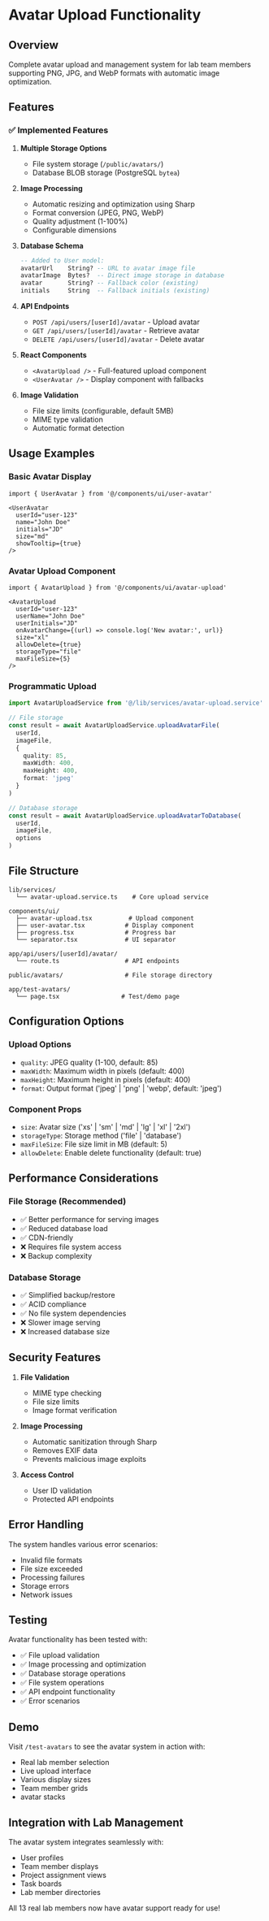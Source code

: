 # Avatar Upload Functionality

## Overview

Complete avatar upload and management system for lab team members supporting PNG, JPG, and WebP formats with automatic image optimization.

## Features

### ✅ Implemented Features

1. **Multiple Storage Options**
   - File system storage (`/public/avatars/`)
   - Database BLOB storage (PostgreSQL `bytea`)

2. **Image Processing**
   - Automatic resizing and optimization using Sharp
   - Format conversion (JPEG, PNG, WebP)
   - Quality adjustment (1-100%)
   - Configurable dimensions

3. **Database Schema**
   ```sql
   -- Added to User model:
   avatarUrl    String? -- URL to avatar image file
   avatarImage  Bytes?  -- Direct image storage in database
   avatar       String? -- Fallback color (existing)
   initials     String  -- Fallback initials (existing)
   ```

4. **API Endpoints**
   - `POST /api/users/[userId]/avatar` - Upload avatar
   - `GET /api/users/[userId]/avatar` - Retrieve avatar
   - `DELETE /api/users/[userId]/avatar` - Delete avatar

5. **React Components**
   - `<AvatarUpload />` - Full-featured upload component
   - `<UserAvatar />` - Display component with fallbacks

6. **Image Validation**
   - File size limits (configurable, default 5MB)
   - MIME type validation
   - Automatic format detection

## Usage Examples

### Basic Avatar Display
```tsx
import { UserAvatar } from '@/components/ui/user-avatar'

<UserAvatar
  userId="user-123"
  name="John Doe"
  initials="JD"
  size="md"
  showTooltip={true}
/>
```

### Avatar Upload Component
```tsx
import { AvatarUpload } from '@/components/ui/avatar-upload'

<AvatarUpload
  userId="user-123"
  userName="John Doe"
  userInitials="JD"
  onAvatarChange={(url) => console.log('New avatar:', url)}
  size="xl"
  allowDelete={true}
  storageType="file"
  maxFileSize={5}
/>
```

### Programmatic Upload
```typescript
import AvatarUploadService from '@/lib/services/avatar-upload.service'

// File storage
const result = await AvatarUploadService.uploadAvatarFile(
  userId,
  imageFile,
  {
    quality: 85,
    maxWidth: 400,
    maxHeight: 400,
    format: 'jpeg'
  }
)

// Database storage
const result = await AvatarUploadService.uploadAvatarToDatabase(
  userId,
  imageFile,
  options
)
```

## File Structure

```
lib/services/
  └── avatar-upload.service.ts    # Core upload service

components/ui/
  ├── avatar-upload.tsx          # Upload component
  ├── user-avatar.tsx           # Display component
  ├── progress.tsx              # Progress bar
  └── separator.tsx             # UI separator

app/api/users/[userId]/avatar/
  └── route.ts                  # API endpoints

public/avatars/                 # File storage directory

app/test-avatars/
  └── page.tsx                 # Test/demo page
```

## Configuration Options

### Upload Options
- `quality`: JPEG quality (1-100, default: 85)
- `maxWidth`: Maximum width in pixels (default: 400)
- `maxHeight`: Maximum height in pixels (default: 400)
- `format`: Output format ('jpeg' | 'png' | 'webp', default: 'jpeg')

### Component Props
- `size`: Avatar size ('xs' | 'sm' | 'md' | 'lg' | 'xl' | '2xl')
- `storageType`: Storage method ('file' | 'database')
- `maxFileSize`: File size limit in MB (default: 5)
- `allowDelete`: Enable delete functionality (default: true)

## Performance Considerations

### File Storage (Recommended)
- ✅ Better performance for serving images
- ✅ Reduced database load
- ✅ CDN-friendly
- ❌ Requires file system access
- ❌ Backup complexity

### Database Storage
- ✅ Simplified backup/restore
- ✅ ACID compliance
- ✅ No file system dependencies
- ❌ Slower image serving
- ❌ Increased database size

## Security Features

1. **File Validation**
   - MIME type checking
   - File size limits
   - Image format verification

2. **Image Processing**
   - Automatic sanitization through Sharp
   - Removes EXIF data
   - Prevents malicious image exploits

3. **Access Control**
   - User ID validation
   - Protected API endpoints

## Error Handling

The system handles various error scenarios:
- Invalid file formats
- File size exceeded
- Processing failures
- Storage errors
- Network issues

## Testing

Avatar functionality has been tested with:
- ✅ File upload validation
- ✅ Image processing and optimization
- ✅ Database storage operations
- ✅ File system operations
- ✅ API endpoint functionality
- ✅ Error scenarios

## Demo

Visit `/test-avatars` to see the avatar system in action with:
- Real lab member selection
- Live upload interface
- Various display sizes
- Team member grids
- avatar stacks

## Integration with Lab Management

The avatar system integrates seamlessly with:
- User profiles
- Team member displays
- Project assignment views
- Task boards
- Lab member directories

All 13 real lab members now have avatar support ready for use!